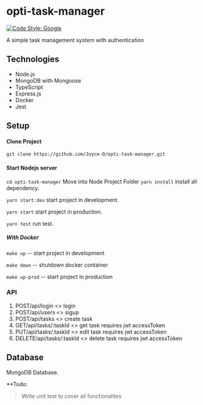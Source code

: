 # opti-task-manager

[![Code Style: Google](https://img.shields.io/badge/code%20style-google-blueviolet.svg)](https://github.com/google/gts)


 A simple task management system with authentication
 
 ## Technologies
* Node.js
* MongoDB with Mongoose
* TypeScript
* Express.js
* Docker
* Jest

## Setup
 #### Clone Project

```shell
git clone https://github.com/Joyce-O/opti-task-manager.git
```

#### Start Nodejs server
`cd opti-task-manager` Move into Node Project Folder
`yarn install` install all dependency.


`yarn start:dev` start project in development.

`yarn start` start project in production.

`yarn test` run test.

##### With Docker 
`make up` -- start project in development

`make down` -- shutdown docker container

`make up-prod` -- start project in production


### API

1. POST/api/login           <> login                                
2. POST/api/users           <> sigup                                 
3. POST/api/tasks           <> create task                           
4. GET/api/tasks/:taskId     <> get task requires jwt accessToken     
5. PUT/api/tasks/:taskId     <> edit task requires jwt accessToken 
6. DELETE/api/tasks/:taskId  <> delete task requires jwt accessToken


## Database

MongoDB Database.

**Todo:
> Write unit test to cover all functionalites



